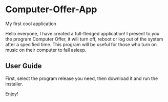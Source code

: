 # Computer-Offer-App
My first cool application


Hello everyone, I have created a full-fledged application! I present to you the program Computer Offer, it will turn off, reboot or log out of the system after a specified time. This program will be useful for those who turn on music on their computer to fall asleep.

## User Guide

First, select the program release you need, then download it and run the installer.

Enjoy!
